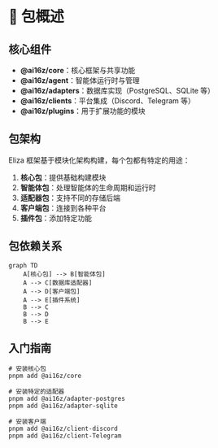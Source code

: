 # 📖 包概述

## 核心组件
- **@ai16z/core**：核心框架与共享功能
- **@ai16z/agent**：智能体运行时与管理
- **@ai16z/adapters**：数据库实现（PostgreSQL、SQLite 等）
- **@ai16z/clients**：平台集成（Discord、Telegram 等）
- **@ai16z/plugins**：用于扩展功能的模块

## 包架构
Eliza 框架基于模块化架构构建，每个包都有特定的用途：
1. **核心包**：提供基础构建模块
2. **智能体包**：处理智能体的生命周期和运行时
3. **适配器包**：支持不同的存储后端
4. **客户端包**：连接到各种平台
5. **插件包**：添加特定功能

## 包依赖关系
```mermaid
graph TD
    A[核心包] --> B[智能体包]
    A --> C[数据库适配器]
    A --> D[客户端包]
    A --> E[插件系统]
    B --> C
    B --> D
    B --> E
```

## 入门指南
```
# 安装核心包
pnpm add @ai16z/core

# 安装特定的适配器
pnpm add @ai16z/adapter-postgres
pnpm add @ai16z/adapter-sqlite

# 安装客户端
pnpm add @ai16z/client-discord
pnpm add @ai16z/client-Telegram
``` 
